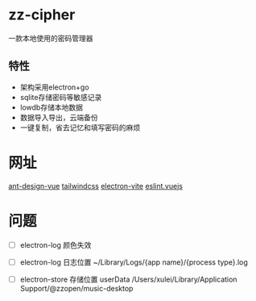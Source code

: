 # zz-cipher
一款本地使用的密码管理器

## 特性
- 架构采用electron+go
- sqlite存储密码等敏感记录
- lowdb存储本地数据
- 数据导入导出，云端备份
- 一键复制，省去记忆和填写密码的麻烦

# 网址
[ant-design-vue](https://www.antdv.com/components/overview-cn/)
[tailwindcss](https://www.tailwindcss.cn/docs/guides/vite)
[electron-vite](https://cn.electron-vite.org/guide/troubleshooting.html#%E6%9E%84%E5%BB%BA)
[eslint.vuejs](https://eslint.vuejs.org/rules/first-attribute-linebreak.html)

# 问题
- [ ] electron-log 颜色失效
- [ ] electron-log 日志位置 ~/Library/Logs/{app name}/{process type}.log
- [ ] electron-store 存储位置 userData  /Users/xulei/Library/Application Support/@zzopen/music-desktop



